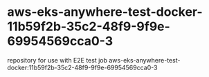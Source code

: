 # aws-eks-anywhere-test-docker-11b59f2b-35c2-48f9-9f9e-69954569cca0-3
repository for use with E2E test job aws-eks-anywhere-test-docker:11b59f2b-35c2-48f9-9f9e-69954569cca0-3
